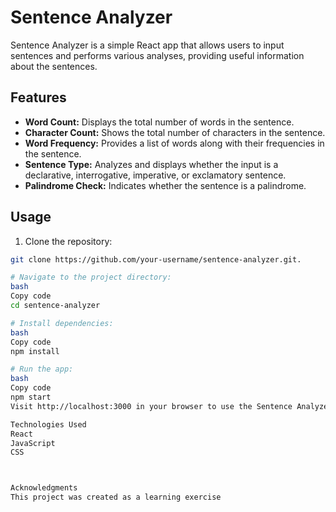 # Sentence Analyzer

Sentence Analyzer is a simple React app that allows users to input sentences and performs various analyses, providing useful information about the sentences.

## Features

- **Word Count:** Displays the total number of words in the sentence.
- **Character Count:** Shows the total number of characters in the sentence.
- **Word Frequency:** Provides a list of words along with their frequencies in the sentence.
- **Sentence Type:** Analyzes and displays whether the input is a declarative, interrogative, imperative, or exclamatory sentence.
- **Palindrome Check:** Indicates whether the sentence is a palindrome.

## Usage

1. Clone the repository:

```bash
git clone https://github.com/your-username/sentence-analyzer.git.

# Navigate to the project directory:
bash
Copy code
cd sentence-analyzer

# Install dependencies:
bash
Copy code
npm install

# Run the app:
bash
Copy code
npm start
Visit http://localhost:3000 in your browser to use the Sentence Analyzer app.

Technologies Used
React
JavaScript
CSS



Acknowledgments
This project was created as a learning exercise 





